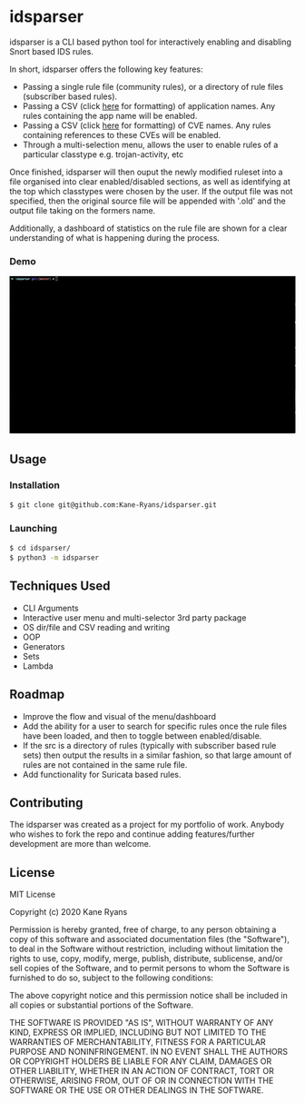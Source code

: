 # idsparser

idsparser is a CLI based python tool for interactively enabling and disabling Snort based IDS rules. 

In short, idsparser offers the following key features:
* Passing a single rule file (community rules), or a directory of rule files (subscriber based rules).
* Passing a CSV (click [here](example_files/applications.csv) for formatting) of application names. Any rules containing the app name will be enabled.
* Passing a CSV (click [here](example_files/vulnerabilities.csv) for formatting) of CVE names. Any rules containing references to these CVEs will be enabled.
* Through a multi-selection menu, allows the user to enable rules of a particular classtype e.g. trojan-activity, etc

Once finished, idsparser will then ouput the newly modified ruleset into a file organised into clear enabled/disabled sections, as well as identifying at the top which classtypes were chosen by the user. If the output file was not specified, then the original source file will be appended with '.old' and the output file taking on the formers name.

Additionally, a dashboard of statistics on the rule file are shown for a clear understanding of what is happening during the process.

### Demo

![](idsparser-demo.gif)

## Usage

### Installation

```bash
$ git clone git@github.com:Kane-Ryans/idsparser.git
```

### Launching

```bash
$ cd idsparser/
$ python3 -m idsparser
```

## Techniques Used

* CLI Arguments
* Interactive user menu and multi-selector 3rd party package
* OS dir/file and CSV reading and writing
* OOP
* Generators
* Sets
* Lambda

## Roadmap

* Improve the flow and visual of the menu/dashboard
* Add the ability for a user to search for specific rules once the rule files have been loaded, and then to toggle between enabled/disable.
* If the src is a directory of rules (typically with subscriber based rule sets) then output the results in a similar fashion, so that large amount of rules are not contained in the same rule file.
* Add functionality for Suricata based rules.

## Contributing

The idsparser was created as a project for my portfolio of work. Anybody who wishes to fork the repo and continue adding features/further development are more than welcome.

## License

MIT License

Copyright (c) 2020 Kane Ryans

Permission is hereby granted, free of charge, to any person obtaining a copy
of this software and associated documentation files (the "Software"), to deal
in the Software without restriction, including without limitation the rights
to use, copy, modify, merge, publish, distribute, sublicense, and/or sell
copies of the Software, and to permit persons to whom the Software is
furnished to do so, subject to the following conditions:

The above copyright notice and this permission notice shall be included in all
copies or substantial portions of the Software.

THE SOFTWARE IS PROVIDED "AS IS", WITHOUT WARRANTY OF ANY KIND, EXPRESS OR
IMPLIED, INCLUDING BUT NOT LIMITED TO THE WARRANTIES OF MERCHANTABILITY,
FITNESS FOR A PARTICULAR PURPOSE AND NONINFRINGEMENT. IN NO EVENT SHALL THE
AUTHORS OR COPYRIGHT HOLDERS BE LIABLE FOR ANY CLAIM, DAMAGES OR OTHER
LIABILITY, WHETHER IN AN ACTION OF CONTRACT, TORT OR OTHERWISE, ARISING FROM,
OUT OF OR IN CONNECTION WITH THE SOFTWARE OR THE USE OR OTHER DEALINGS IN THE
SOFTWARE.
